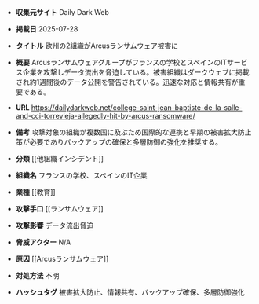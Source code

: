 - **収集元サイト**
Daily Dark Web

- **掲載日**
2025-07-28

- **タイトル**
欧州の2組織がArcusランサムウェア被害に

- **概要**
Arcusランサムウェアグループがフランスの学校とスペインのITサービス企業を攻撃しデータ流出を脅迫している。被害組織はダークウェブに掲載され約1週間後のデータ公開を警告されている。迅速な対応と情報共有が重要である。

- **URL**
https://dailydarkweb.net/college-saint-jean-baptiste-de-la-salle-and-cci-torrevieja-allegedly-hit-by-arcus-ransomware/

- **備考**
攻撃対象の組織が複数国に及ぶため国際的な連携と早期の被害拡大防止策が必要でありバックアップの確保と多層防御の強化を推奨する。

- **分類**
[[他組織インシデント]]

- **組織名**
フランスの学校、スペインのIT企業

- **業種**
[[教育]]

- **攻撃手口**
[[ランサムウェア]]

- **攻撃影響**
データ流出脅迫

- **脅威アクター**
N/A

- **原因**
[[Arcusランサムウェア]]

- **対処方法**
不明

- **ハッシュタグ**
被害拡大防止、情報共有、バックアップ確保、多層防御強化
